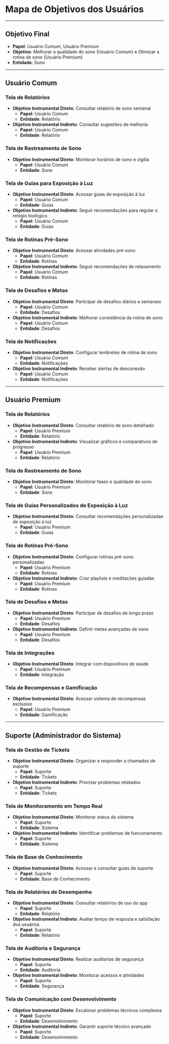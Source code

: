# Mapa de Objetivos dos Usuários

---

## Objetivo Final
- **Papel**: Usuário Comum, Usuário Premium
- **Objetivo**: Melhorar a qualidade do sono (Usuário Comum) e Otimizar a rotina de sono (Usuário Premium)
- **Entidade**: Sono  

---

## Usuário Comum

### Tela de Relatórios
- **Objetivo Instrumental Direto**: Consultar relatório de sono semanal
  - **Papel**: Usuário Comum
  - **Entidade**: Relatório
- **Objetivo Instrumental Indireto**: Consultar sugestões de melhoria
  - **Papel**: Usuário Comum
  - **Entidade**: Relatório

### Tela de Rastreamento de Sono
- **Objetivo Instrumental Direto**: Monitorar horários de sono e vigília
  - **Papel**: Usuário Comum
  - **Entidade**: Sono

### Tela de Guias para Exposição à Luz
- **Objetivo Instrumental Direto**: Acessar guias de exposição à luz
  - **Papel**: Usuário Comum
  - **Entidade**: Guias
- **Objetivo Instrumental Indireto**: Seguir recomendações para regular o relógio biológico
  - **Papel**: Usuário Comum
  - **Entidade**: Guias

### Tela de Rotinas Pré-Sono
- **Objetivo Instrumental Direto**: Acessar atividades pré-sono
  - **Papel**: Usuário Comum
  - **Entidade**: Rotinas
- **Objetivo Instrumental Indireto**: Seguir recomendações de relaxamento
  - **Papel**: Usuário Comum
  - **Entidade**: Rotinas

### Tela de Desafios e Metas
- **Objetivo Instrumental Direto**: Participar de desafios diários e semanais
  - **Papel**: Usuário Comum
  - **Entidade**: Desafios
- **Objetivo Instrumental Indireto**: Melhorar consistência da rotina de sono
  - **Papel**: Usuário Comum
  - **Entidade**: Desafios

### Tela de Notificações
- **Objetivo Instrumental Direto**: Configurar lembretes de rotina de sono
  - **Papel**: Usuário Comum
  - **Entidade**: Notificações
- **Objetivo Instrumental Indireto**: Receber alertas de desconexão
  - **Papel**: Usuário Comum
  - **Entidade**: Notificações

---

## Usuário Premium

### Tela de Relatórios
- **Objetivo Instrumental Direto**: Consultar relatório de sono detalhado
  - **Papel**: Usuário Premium
  - **Entidade**: Relatório
- **Objetivo Instrumental Indireto**: Visualizar gráficos e comparativos de progresso
  - **Papel**: Usuário Premium
  - **Entidade**: Relatório

### Tela de Rastreamento de Sono
- **Objetivo Instrumental Direto**: Monitorar fases e qualidade do sono
  - **Papel**: Usuário Premium
  - **Entidade**: Sono

### Tela de Guias Personalizados de Exposição à Luz
- **Objetivo Instrumental Direto**: Consultar recomendações personalizadas de exposição à luz
  - **Papel**: Usuário Premium
  - **Entidade**: Guias

### Tela de Rotinas Pré-Sono
- **Objetivo Instrumental Direto**: Configurar rotinas pré-sono personalizadas
  - **Papel**: Usuário Premium
  - **Entidade**: Rotinas
- **Objetivo Instrumental Indireto**: Criar playlists e meditações guiadas
  - **Papel**: Usuário Premium
  - **Entidade**: Rotinas

### Tela de Desafios e Metas
- **Objetivo Instrumental Direto**: Participar de desafios de longo prazo
  - **Papel**: Usuário Premium
  - **Entidade**: Desafios
- **Objetivo Instrumental Indireto**: Definir metas avançadas de sono
  - **Papel**: Usuário Premium
  - **Entidade**: Desafios

### Tela de Integrações
- **Objetivo Instrumental Direto**: Integrar com dispositivos de saúde
  - **Papel**: Usuário Premium
  - **Entidade**: Integração

### Tela de Recompensas e Gamificação
- **Objetivo Instrumental Direto**: Acessar sistema de recompensas exclusivo
  - **Papel**: Usuário Premium
  - **Entidade**: Gamificação

---

## Suporte (Administrador do Sistema)

### Tela de Gestão de Tickets
- **Objetivo Instrumental Direto**: Organizar e responder a chamados de suporte
  - **Papel**: Suporte
  - **Entidade**: Tickets
- **Objetivo Instrumental Indireto**: Priorizar problemas relatados
  - **Papel**: Suporte
  - **Entidade**: Tickets

### Tela de Monitoramento em Tempo Real
- **Objetivo Instrumental Direto**: Monitorar status do sistema
  - **Papel**: Suporte
  - **Entidade**: Sistema
- **Objetivo Instrumental Indireto**: Identificar problemas de funcionamento
  - **Papel**: Suporte
  - **Entidade**: Sistema

### Tela de Base de Conhecimento
- **Objetivo Instrumental Direto**: Acessar e consultar guias de suporte
  - **Papel**: Suporte
  - **Entidade**: Base de Conhecimento

### Tela de Relatórios de Desempenho
- **Objetivo Instrumental Direto**: Consultar relatórios de uso do app
  - **Papel**: Suporte
  - **Entidade**: Relatório
- **Objetivo Instrumental Indireto**: Avaliar tempo de resposta e satisfação dos usuários
  - **Papel**: Suporte
  - **Entidade**: Relatório

### Tela de Auditoria e Segurança
- **Objetivo Instrumental Direto**: Realizar auditorias de segurança
  - **Papel**: Suporte
  - **Entidade**: Auditoria
- **Objetivo Instrumental Indireto**: Monitorar acessos e atividades
  - **Papel**: Suporte
  - **Entidade**: Segurança

### Tela de Comunicação com Desenvolvimento
- **Objetivo Instrumental Direto**: Escalonar problemas técnicos complexos
  - **Papel**: Suporte
  - **Entidade**: Desenvolvimento
- **Objetivo Instrumental Indireto**: Garantir suporte técnico avançado
  - **Papel**: Suporte
  - **Entidade**: Desenvolvimento

